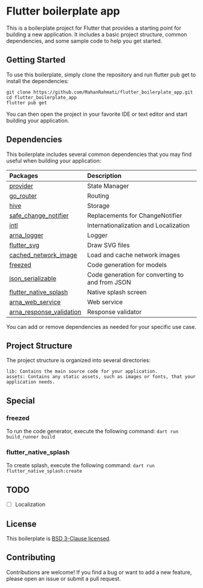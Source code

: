 # Flutter boilerplate app

This is a boilerplate project for Flutter that provides a starting point for building a new application. It includes a basic project structure, common dependencies, and some sample code to help you get started.

## Getting Started

To use this boilerplate, simply clone the repository and run flutter pub get to install the dependencies:

```
git clone https://github.com/MahanRahmati/flutter_boilerplate_app.git
cd flutter_boilerplate_app
flutter pub get
```

You can then open the project in your favorite IDE or text editor and start building your application.

## Dependencies

This boilerplate includes several common dependencies that you may find useful when building your application:

| Packages                                                                      | Description                                     |
| :---------------------------------------------------------------------------- | :---------------------------------------------- |
| [provider](https://pub.dev/packages/provider/)                                | State Manager                                   |
| [go_router](https://pub.dev/packages/go_router/)                              | Routing                                         |
| [hive](https://pub.dev/packages/hive/)                                        | Storage                                         |
| [safe_change_notifier](https://pub.dev/packages/safe_change_notifier/)        | Replacements for ChangeNotifier                 |
| [intl](https://pub.dev/packages/intl/)                                        | Internationalization and Localization           |
| [arna_logger](https://pub.dev/packages/arna_logger/)                          | Logger                                          |
| [flutter_svg](https://pub.dev/packages/flutter_svg/)                          | Draw SVG files                                  |
| [cached_network_image](https://pub.dev/packages/cached_network_image/)        | Load and cache network images                   |
| [freezed](https://pub.dev/packages/freezed/)                                  | Code generation for models                      |
| [json_serializable](https://pub.dev/packages/json_serializable/)              | Code generation for converting to and from JSON |
| [flutter_native_splash](https://pub.dev/packages/flutter_native_splash/)      | Native splash screen                            |
| [arna_web_service](https://pub.dev/packages/arna_web_service)                 | Web service                                     |
| [arna_response_validation](https://pub.dev/packages/arna_response_validation) | Response validator                              |

You can add or remove dependencies as needed for your specific use case.

## Project Structure

The project structure is organized into several directories:

    lib: Contains the main source code for your application.
    assets: Contains any static assets, such as images or fonts, that your application needs.

## Special

### freezed

To run the code generator, execute the following command: `dart run build_runner build`

### flutter_native_splash

To create splash, execute the following command: `dart run flutter_native_splash:create`

## TODO

- [ ] Localization

## License

This boilerplate is [BSD 3-Clause licensed](./LICENSE).

## Contributing

Contributions are welcome! If you find a bug or want to add a new feature, please open an issue or submit a pull request.

